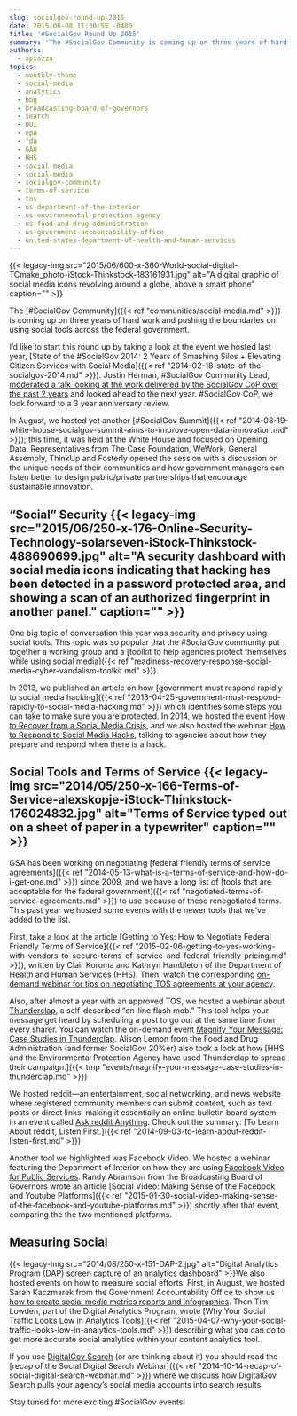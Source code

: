 ```yaml
---
slug: socialgov-round-up-2015
date: 2015-06-08 11:30:55 -0400
title: '#SocialGov Round Up 2015'
summary: 'The #SocialGov Community is coming up on three years of hard work and pushing the boundaries on using social tools across the federal government. I’d like to start this round up by taking a look at the event we hosted last year, State of the #SocialGov 2014: 2 Years of Smashing Silos + Elevating Citizen'
authors:
  - apiazza
topics:
  - monthly-theme
  - social-media
  - analytics
  - bbg
  - broadcasting-board-of-governors
  - search
  - DOI
  - epa
  - fda
  - GAO
  - HHS
  - social-media
  - social-media
  - socialgov-community
  - terms-of-service
  - tos
  - us-department-of-the-interior
  - us-environmental-protection-agency
  - us-food-and-drug-administration
  - us-government-accountability-office
  - united-states-department-of-health-and-human-services
---
```


{{< legacy-img src="2015/06/600-x-360-World-social-digital-TCmake_photo-iStock-Thinkstock-183161931.jpg" alt="A digital graphic of social media icons revolving around a globe, above a smart phone" caption="" >}} 

The [#SocialGov Community]({{< ref "communities/social-media.md" >}}) is coming up on three years of hard work and pushing the boundaries on using social tools across the federal government.

I’d like to start this round up by taking a look at the event we hosted last year, [State of the #SocialGov 2014: 2 Years of Smashing Silos + Elevating Citizen Services with Social Media]({{< ref "2014-02-18-state-of-the-socialgov-2014.md" >}}). Justin Herman, #SocialGov Community Lead, [moderated a talk looking at the work delivered by the SocialGov CoP over the past 2 years](https://youtu.be/5vyAlqOEsuM) and looked ahead to the next year. #SocialGov CoP, we look forward to a 3 year anniversary review.

In August, we hosted yet another [#SocialGov Summit]({{< ref "2014-08-19-white-house-socialgov-summit-aims-to-improve-open-data-innovation.md" >}}); this time, it was held at the White House and focused on Opening Data. Representatives from The Case Foundation, WeWork, General Assembly, ThinkUp and Fosterly opened the session with a discussion on the unique needs of their communities and how government managers can listen better to design public/private partnerships that encourage sustainable innovation.

## “Social” Security {{< legacy-img src="2015/06/250-x-176-Online-Security-Technology-solarseven-iStock-Thinkstock-488690699.jpg" alt="A security dashboard with social media icons indicating that hacking has been detected in a password protected area, and showing a scan of an authorized fingerprint in another panel." caption="" >}} 

One big topic of conversation this year was security and privacy using social tools. This topic was so popular that the #SocialGov community put together a working group and a [toolkit to help agencies protect themselves while using social media]({{< ref "readiness-recovery-response-social-media-cyber-vandalism-toolkit.md" >}}).

In 2013, we published an article on how [government must respond rapidly to social media hacking]({{< ref "2013-04-25-government-must-respond-rapidly-to-social-media-hacking.md" >}}) which identifies some steps you can take to make sure you are protected. In 2014, we hosted the event [How to Recover from a Social Media Crisis](https://youtu.be/K0yy3wviTvM), and we also hosted the webinar [How to Respond to Social Media Hacks](https://youtu.be/tesgduqeyjI), talking to agencies about how they prepare and respond when there is a hack.

## Social Tools and Terms of Service {{< legacy-img src="2014/05/250-x-166-Terms-of-Service-alexskopje-iStock-Thinkstock-176024832.jpg" alt="Terms of Service typed out on a sheet of paper in a typewriter" caption="" >}} 

GSA has been working on negotiating [federal friendly terms of service agreements]({{< ref "2014-05-13-what-is-a-terms-of-service-and-how-do-i-get-one.md" >}}) since 2009, and we have a long list of [tools that are acceptable for the federal government]({{< ref "negotiated-terms-of-service-agreements.md" >}}) to use because of these renegotiated terms. This past year we hosted some events with the newer tools that we’ve added to the list.

First, take a look at the article [Getting to Yes: How to Negotiate Federal Friendly Terms of Service]({{< ref "2015-02-06-getting-to-yes-working-with-vendors-to-secure-terms-of-service-and-federal-friendly-pricing.md" >}}), written by Clair Koroma and Kathryn Hambleton of the Department of Health and Human Services (HHS). Then, watch the corresponding [on-demand webinar for tips on negotiating TOS agreements at your agency](https://youtu.be/wc13slb9by4).

Also, after almost a year with an approved TOS, we hosted a webinar about [Thunderclap](https://www.thunderclap.it), a self-described “on-line flash mob.” This tool helps your message get heard by scheduling a post to go out at the same time from every sharer. You can watch the on-demand event [Magnify Your Message: Case Studies in Thunderclap](https://youtu.be/QuACkq02GVw). Alison Lemon from the Food and Drug Administration (and former SocialGov 20%er) also took a look at how [HHS and the Environmental Protection Agency have used Thunderclap to spread their campaign.]({{< tmp "events/magnify-your-message-case-studies-in-thunderclap.md" >}})

We hosted reddit—an entertainment, social networking, and news website where registered community members can submit content, such as text posts or direct links, making it essentially an online bulletin board system—in an event called [Ask reddit Anything](https://youtu.be/FFYIQVMAA8I). Check out the summary: [To Learn About reddit, Listen First.]({{< ref "2014-09-03-to-learn-about-reddit-listen-first.md" >}})

Another tool we highlighted was Facebook Video. We hosted a webinar featuring the Department of Interior on how they are using [Facebook Video for Public Services](https://youtu.be/zygCpN7Vq30). Randy Abramson from the Broadcasting Board of Governors wrote an article [Social Video: Making Sense of the Facebook and Youtube Platforms]({{< ref "2015-01-30-social-video-making-sense-of-the-facebook-and-youtube-platforms.md" >}}) shortly after that event, comparing the the two mentioned platforms.

## Measuring Social

{{< legacy-img src="2014/08/250-x-151-DAP-2.jpg" alt="Digital Analytics Program (DAP) screen capture of an analytics dashboard" >}}We also hosted events on how to measure social efforts. First, in August, we hosted Sarah Kaczmarek from the Government Accountability Office to show us [how to create social media metrics reports and infographics](https://youtu.be/YqgKTgvARfM). Then Tim Lowden, part of the Digital Analytics Program, wrote [Why Your Social Traffic Looks Low in Analytics Tools]({{< ref "2015-04-07-why-your-social-traffic-looks-low-in-analytics-tools.md" >}}) describing what you can do to get more accurate social analytics within your content analytics tool.

If you use [DigitalGov Search](https://search.gov) (or are thinking about it) you should read the [recap of the Social Digital Search Webinar]({{< ref "2014-10-14-recap-of-social-digital-search-webinar.md" >}}) where we discuss how DigitalGov Search pulls your agency’s social media accounts into search results.

Stay tuned for more exciting #SocialGov events!